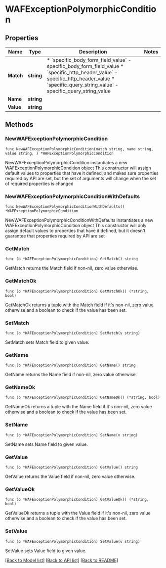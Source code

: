 # WAFExceptionPolymorphicCondition

## Properties

Name | Type | Description | Notes
------------ | ------------- | ------------- | -------------
**Match** | **string** | * &#x60;specific_body_form_field_value&#x60; - specific_body_form_field_value * &#x60;specific_http_header_value&#x60; - specific_http_header_value * &#x60;specific_query_string_value&#x60; - specific_query_string_value | 
**Name** | **string** |  | 
**Value** | **string** |  | 

## Methods

### NewWAFExceptionPolymorphicCondition

`func NewWAFExceptionPolymorphicCondition(match string, name string, value string, ) *WAFExceptionPolymorphicCondition`

NewWAFExceptionPolymorphicCondition instantiates a new WAFExceptionPolymorphicCondition object
This constructor will assign default values to properties that have it defined,
and makes sure properties required by API are set, but the set of arguments
will change when the set of required properties is changed

### NewWAFExceptionPolymorphicConditionWithDefaults

`func NewWAFExceptionPolymorphicConditionWithDefaults() *WAFExceptionPolymorphicCondition`

NewWAFExceptionPolymorphicConditionWithDefaults instantiates a new WAFExceptionPolymorphicCondition object
This constructor will only assign default values to properties that have it defined,
but it doesn't guarantee that properties required by API are set

### GetMatch

`func (o *WAFExceptionPolymorphicCondition) GetMatch() string`

GetMatch returns the Match field if non-nil, zero value otherwise.

### GetMatchOk

`func (o *WAFExceptionPolymorphicCondition) GetMatchOk() (*string, bool)`

GetMatchOk returns a tuple with the Match field if it's non-nil, zero value otherwise
and a boolean to check if the value has been set.

### SetMatch

`func (o *WAFExceptionPolymorphicCondition) SetMatch(v string)`

SetMatch sets Match field to given value.


### GetName

`func (o *WAFExceptionPolymorphicCondition) GetName() string`

GetName returns the Name field if non-nil, zero value otherwise.

### GetNameOk

`func (o *WAFExceptionPolymorphicCondition) GetNameOk() (*string, bool)`

GetNameOk returns a tuple with the Name field if it's non-nil, zero value otherwise
and a boolean to check if the value has been set.

### SetName

`func (o *WAFExceptionPolymorphicCondition) SetName(v string)`

SetName sets Name field to given value.


### GetValue

`func (o *WAFExceptionPolymorphicCondition) GetValue() string`

GetValue returns the Value field if non-nil, zero value otherwise.

### GetValueOk

`func (o *WAFExceptionPolymorphicCondition) GetValueOk() (*string, bool)`

GetValueOk returns a tuple with the Value field if it's non-nil, zero value otherwise
and a boolean to check if the value has been set.

### SetValue

`func (o *WAFExceptionPolymorphicCondition) SetValue(v string)`

SetValue sets Value field to given value.



[[Back to Model list]](../README.md#documentation-for-models) [[Back to API list]](../README.md#documentation-for-api-endpoints) [[Back to README]](../README.md)


